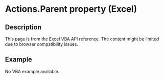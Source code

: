 # Actions.Parent property (Excel)

## Description
This page is from the Excel VBA API reference. The content might be limited due to browser compatibility issues.

## Example
No VBA example available.
